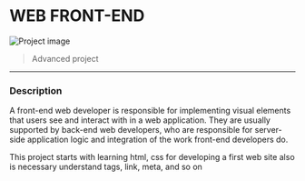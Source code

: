 # WEB FRONT-END
![Project image](https://www.datocms-assets.com/14946/1590690690-front-end.jpg)

>Advanced project
---
### Description

A front-end web developer is responsible for implementing visual elements that users see and interact with in a web application. They are usually supported by back-end web developers, who are responsible for server-side application logic and integration of the work front-end developers do.

This project starts with learning html, css for developing a first web site also is necessary understand tags, link, meta, and so on
